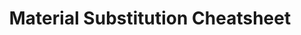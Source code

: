 ---
layout: post
title: Material Substitution Cheatsheet
published: true
type: cheatsheet
tags: alchemy, cooking
image: /files/thumbnails/materialsubstitutionschart.webp
excerpt: Don't cook Chibis!
post-date: 2022-07-17
updated-date: 2023-06-27
direct-link: https://cdn.discordapp.com/attachments/589711952234676224/1111742727869181982/substitution_cooking_alch.png
---